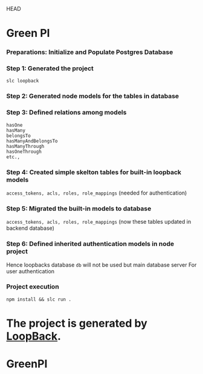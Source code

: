 HEAD
# Green PI

### Preparations: Initialize and Populate Postgres Database

### Step 1: Generated the project 
`slc loopback`

### Step 2: Generated node models for the tables in database

### Step 3: Defined relations among models
``` 
hasOne
hasMany
belongsTo
hasManyAndBelongsTo
hasManyThrough
hasOneThrough
etc.,
````

### Step 4: Created simple skelton tables for built-in loopback models 
`access_tokens, acls, roles, role_mappings` (needed for authentication)

### Step 5: Migrated the built-in models to database 
`access_tokens, acls, roles, role_mappings` (now these tables updated in backend database)

### Step 6: Defined inherited authentication models in node project
Hence loopbacks database `db` will not be used but main database server 
For user authentication

### Project execution 
`npm install && slc run .` 

The project is generated by [LoopBack](http://loopback.io).
=======
# GreenPI
